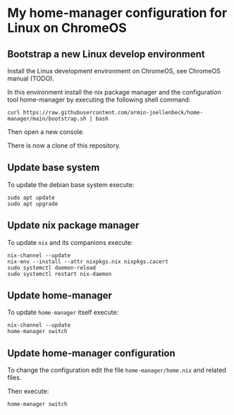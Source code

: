 # My home-manager configuration for Linux on ChromeOS

## Bootstrap a new Linux develop environment

Install the Linux development environment on ChromeOS,
see ChromeOS manual (TODO).

In this environment install the nix package manager and
the configuration tool home-manager by executing the following
shell command:
```
curl https://raw.githubusercontent.com/armin-joellenbeck/home-manager/main/bootstrap.sh | bash
```

Then open a new console.

There is now a clone of this repository.

## Update base system
To update the debian base system execute:
```
sudo apt update
sudo apt upgrade
```

## Update nix package manager
To update `nix` and its companions execute:
```
nix-channel --update
nix-env --install --attr nixpkgs.nix nixpkgs.cacert
sudo systemctl daemon-reload
sudo systemctl restart nix-daemon
```

## Update home-manager
To update `home-manager` itself execute:
```
nix-channel --update
home-manager switch
```

## Update home-manager configuration
To change the configuration edit the file `home-manager/home.nix` and related files.

Then execute:
```
home-manager switch
```
